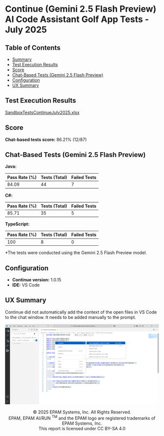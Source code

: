 # Continue (Gemini 2.5 Flash Preview) AI Code Assistant Golf App Tests - July 2025

## Table of Contents

- [Summary](#summary)
- [Test Execution Results](#test-execution-results)
- [Score](#score)
- [Chat-Based Tests (Gemini 2.5 Flash Preview)](#chat-based-tests-gemini-25-flash-preview)
- [Configuration](#configuration)
- [UX Summary](#ux-summary)

## Test Execution Results

[SandboxTestsContinueJuly2025.xlsx](../../../../../reports/2025/SandboxTestsContinueGemini2.5FlashJuly2025)

## Score

**Chat-based tests score:** 86.21% (12/87)

## Chat-Based Tests (Gemini 2.5 Flash Preview)

**Java:**

| Pass Rate (%) | Tests (Total) | Failed Tests |
|---------------|---------------|--------------|
| 84.09         | 44            | 7            |

**C#:**

| Pass Rate (%) | Tests (Total) | Failed Tests |
|---------------|---------------|--------------|
| 85.71         | 35            | 5            |

**TypeScript:**

| Pass Rate (%) | Tests (Total) | Failed Tests |
|---------------|---------------|--------------|
| 100           | 8             | 0            |

*The tests were conducted using the Gemini 2.5 Flash Preview model.

## Configuration

- **Continue version:** 1.0.15
- **IDE:** VS Code

## UX Summary

Continue did not automatically add the context of the open files in VS Code to the chat window. It needs to be added manually to the prompt.

![continue3.png](../../../../../images/sandbox-test/continue/continue3.png)

<p style="text-align: center;">    © 2025 EPAM Systems, Inc. All Rights Reserved.<br/>    EPAM, EPAM AI/RUN <sup>TM</sup> and the EPAM logo are registered trademarks of EPAM Systems, Inc.<br>    This report is licensed under CC BY-SA 4.0<br/></p>
